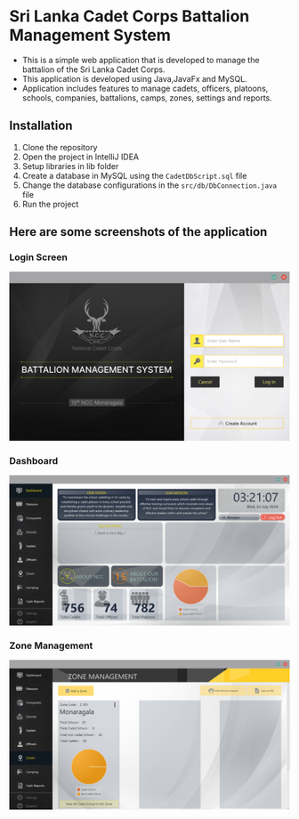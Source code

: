 # Sri Lanka Cadet Corps Battalion Management System

- This is a simple web application that is developed to manage the battalion of the Sri Lanka Cadet Corps. 
- This application is developed using Java,JavaFx and MySQL.
- Application includes features to manage cadets, officers, platoons, schools, companies, battalions, camps, zones, settings and reports.

## Installation

1. Clone the repository
2. Open the project in IntelliJ IDEA
3. Setup libraries in lib folder
4. Create a database in MySQL using the `CadetDbScript.sql` file
5. Change the database configurations in the `src/db/DbConnection.java` file
6. Run the project

## Here are some screenshots of the application

### Login Screen
<img src="screenshots/login.png" width="600" alt="Login Screen">

### Dashboard
<img src="screenshots/dashboard.png" width="600" alt="Dashboard">

### Zone Management
<img src="screenshots/zone.png" width="600" alt="Zone Management">



